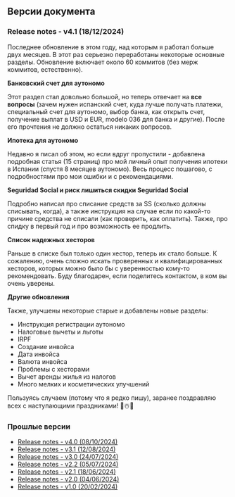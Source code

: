 ## Версии документа

### Release notes - v4.1 (18/12/2024)

Последнее обновление в этом году, над которым я работал больше двух месяцев. В этот раз серьезно переработаны некоторые
основные разделы. Обновление включает около 60 коммитов (без мерж коммитов, естественно).

**Банковский счет для аутономо**

Этот раздел стал довольно большой, но теперь отвечает на **все вопросы** (зачем нужен испанский счет, куда
лучше получать платежи, специальный счет для аутономо, выбор банка, как открыть счет, получение выплат в USD
и EUR, modelo 036 для банка и другие). После его прочтения не должно остаться никаких вопросов.

**Ипотека для аутономо**

Недавно я писал об этом, но если вдруг пропустили - добавлена подробная статья (15 страниц) про мой личный опыт
получения ипотеки в Испании (спустя 8 месяцев аутономо). Весь процесс пошагово, с подробностями про мои ошибки и с
рекомендациями.

**Seguridad Social и риск лишиться скидки Seguridad Social**

Подробно написал про списание средств за SS (сколько должны списывать, когда), а также инструкция на случае если по
какой-то причине средства не списали (как проверить, как оплатить). Также, про спидку в первый год и про возможность
ее продлить.

**Список надежных хесторов**

Раньше в списке был только один хестор, теперь их стало больше. К сожалению, очень сложно искать проверенных и
квалифицированных хесторов, которых можно было бы с уверенностью кому-то рекомендовать. Буду благодарен, если поделитесь
контактом, в ком вы очень уверены.

**Другие обновления**

Также, улучшены некоторые старые и добавлены новые разделы:

- Инструкция регистрации аутономо
- Налоговые вычеты и льготы
- IRPF
- Создание инвойса
- Дата инвойса
- Валюта инвойса
- Проблемы с хесторами
- Вычет аренды жилья из налогов
- Много мелких и косметических улучшений

Пользуясь случаем (потому что я редко пишу), заранее поздравляю всех с наступающими праздниками! 🎄☃️🎅

### Прошлые версии

- [Release notes - v4.0 (08/10/2024)](versions/4.0.html)
- [Release notes - v3.1 (12/08/2024)](versions/3.1.html)
- [Release notes - v3.0 (24/07/2024)](versions/3.0.html)
- [Release notes - v2.2 (05/07/2024)](versions/2.2.html)
- [Release notes - v2.1 (18/06/2024)](versions/2.1.html)
- [Release notes - v2.0 (04/06/2024)](versions/2.0.html)
- [Release notes - v1.0 (20/02/2024)](versions/1.0.html)

